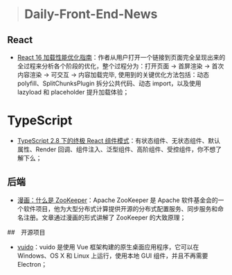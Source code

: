 > # Daily-Front-End-News

## React

- [React 16 加载性能优化指南](https://zhuanlan.zhihu.com/p/37148975)：作者从用户打开一个链接到页面完全呈现出来的全过程来分析各个阶段的优化，整个过程分为：打开页面 -> 首屏渲染 -> 首次内容渲染 -> 可交互 -> 内容加载完毕, 使用到的关键优化方法包括：动态 polyfill、SplitChunksPlugin 拆分公共代码、动态 import，以及使用 lazyload 和 placeholder 提升加载体验；

# TypeScript

- [TypeScript 2.8 下的终极 React 组件模式](https://juejin.im/post/5b07caf16fb9a07aa83f2977)：有状态组件、无状态组件、默认属性、Render 回调、组件注入、泛型组件、高阶组件、受控组件，你不想了解下么；

## 后端

- [漫画：什么是 ZooKeeper](https://mp.weixin.qq.com/s/Gs4rrF8wwRzF6EvyrF_o4A)：Apache ZooKeeper 是 Apache 软件基金会的一个软件项目，他为大型分布式计算提供开源的分布式配置服务、同步服务和命名注册。文章通过漫画的形式讲解了 ZooKeeper 的大致原理；

##　开源项目

- [vuido](https://github.com/mimecorg/vuido)：vuido 是使用 Vue 框架构建的原生桌面应用程序，它可以在 Windows、OS X 和 Linux 上运行，使用本地 GUI 组件，并且不再需要 Electron；
